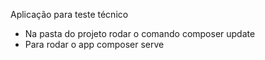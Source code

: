 Aplicação para teste técnico

- Na pasta do projeto rodar o comando composer update
- Para rodar o app composer serve